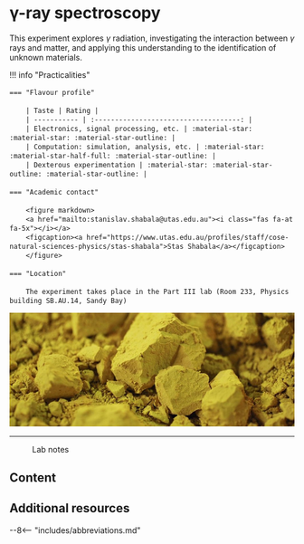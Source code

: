 # γ-ray spectroscopy

This experiment explores $\gamma$ radiation, investigating the interaction between $\gamma$ rays and matter, and applying this understanding to the identification of unknown materials.

!!! info "Practicalities"

    === "Flavour profile"

        | Taste | Rating |
        | ----------- | :------------------------------------: |
        | Electronics, signal processing, etc. | :material-star: :material-star: :material-star-outline: |
        | Computation: simulation, analysis, etc. | :material-star: :material-star-half-full: :material-star-outline: |
        | Dexterous experimentation | :material-star: :material-star-outline: :material-star-outline: |

    === "Academic contact"

        <figure markdown>
        <a href="mailto:stanislav.shabala@utas.edu.au"><i class="fas fa-at fa-5x"></i></a>
        <figcaption><a href="https://www.utas.edu.au/profiles/staff/cose-natural-sciences-physics/stas-shabala">Stas Shabala</a></figcaption>
        </figure>

    === "Location"

        The experiment takes place in the Part III lab (Room 233, Physics building SB.AU.14, Sandy Bay)

![](gamma/header.jpg)

---

<figure markdown>
<a href = 'Gamma notes.pdf'> <i class="fas fa-file-pdf fa-3x"></i> </a>
    <figcaption>Lab notes
    </figcaption>
</figure>


## Content

## Additional resources

--8<-- "includes/abbreviations.md"
